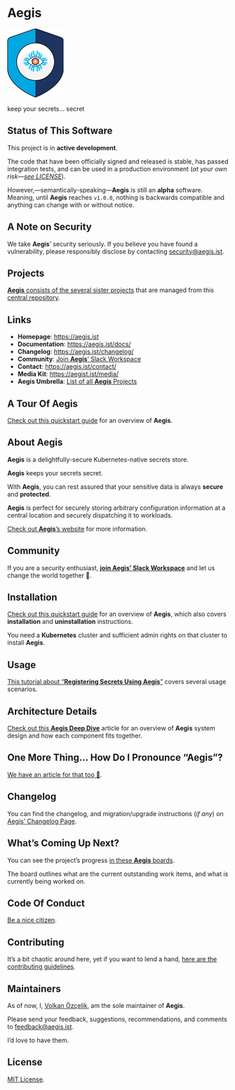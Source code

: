 # Aegis

![Aegis](assets/aegis-icon.png "Aegis")

keep your secrets… secret

[spire]: https://spiffe.io/ "SPIFFE: Secure Production Identity Framework for Everyone"

## Status of This Software

This project is in **active development**.

The code that have been officially signed and released is stable,
has passed integration tests, and can be used in a production 
environment (*at your own risk—[see LICENSE](LICENSE)*).

However,—semantically-speaking—**Aegis** is still an **alpha** software.
Meaning, until **Aegis** reaches `v1.0.0`, nothing is backwards compatible 
and anything can change with or without notice.

## A Note on Security

We take **Aegis**’ security seriously. If you believe you have found a vulnerability, 
please responsibly disclose by contacting [security@aegis.ist](mailto:security@aegis.ist).

## Projects 

[**Aegis** consists of the several sister projects][aegis-projects] that are
managed from this [central repository][aegis-repo].

## Links

* **Homepage**: <https://aegis.ist>
* **Documentation**: <https://aegis.ist/docs/>
* **Changelog**: <https://aegis.ist/changelog/>
* **Community**: [Join **Aegis**’ Slack Workspace][slack-invite]
* **Contact**: <https://aegis.ist/contact/>
* **Media Kit**: <https://aegist.ist/media/>
* **Aegis Umbrella**: [List of all **Aegis** Projects][aegis-projects]

[slack-invite]: https://join.slack.com/t/aegis-6n41813/shared_invite/zt-1myzqdi6t-jTvuRd1zDLbHX0gN8VkCqg "Join aegis.slack.com"

## A Tour Of Aegis

[Check out this quickstart guide][quickstart] for an overview of **Aegis**.

[quickstart]: https://aegis.ist/docs/

## About Aegis

**Aegis** is a delightfully-secure Kubernetes-native secrets store.

**Aegis** keeps your secrets secret. 

With **Aegis**, you can rest assured that your 
sensitive data is always **secure** and **protected**. 

**Aegis** is perfect for securely storing arbitrary configuration information at
a central location and securely dispatching it to workloads.

[Check out **Aegis**’s website][aegis-web] for more information.

[aegis-web]: https://aegis.ist/

[aegis-projects]: https://aegis.ist/docs/architecture/#projects
[aegis-repo]: https://github.com/zerotohero-dev/aegis

## Community

If you are a security enthusiast, [**join Aegis’ Slack Workspace**][slack-invite]
and let us change the world together 🤘.

## Installation

[Check out this quickstart guide][quickstart] for an overview of **Aegis**,
which also covers **installation** and **uninstallation** instructions.

[quickstart]: https://aegis.ist/docs/

You need a **Kubernetes** cluster and sufficient admin rights on that cluster to
install **Aegis**.

## Usage

[This tutorial about “**Registering Secrets Using Aegis**”][register] covers
several usage scenarios.

[register]: https://aegis.ist/docs/register/

## Architecture Details

[Check out this **Aegis Deep Dive**][deep-dive] article for an overview
of **Aegis** system design and how each component fits together.

[deep-dive]: https://aegis.ist/docs/architecture/

## One More Thing… How Do I Pronounce “Aegis”?

[We have an article for that too 🙂][pronounce].

[pronounce]: https://aegis.ist/docs/pronunciation/

## Changelog

You can find the changelog, and migration/upgrade instructions (*if any*)
on [Aegis’ Changelog Page](https://aegis.ist/changelog/).

## What’s Coming Up Next?

You can see the project’s progress [in these **Aegis** boards][mdp].

The board outlines what are the current outstanding work items, and what is
currently being worked on.

[mdp]: https://github.com/zerotohero-dev/aegis/projects?query=is%3Aopen

[todo-txt]: https://github.com/todotxt "todo.txt"

## Code Of Conduct

[Be a nice citizen](CODE_OF_CONDUCT.md).

## Contributing

It’s a bit chaotic around here, yet if you want to lend a hand,
[here are the contributing guidelines](CONTRIBUTING.md).

## Maintainers

As of now, I, [Volkan Özçelik][me], am the sole maintainer of **Aegis**.

[me]: https://github.com/v0lkan "Volkan Özçelik"

Please send your feedback, suggestions, recommendations, and comments to
[feedback@aegis.ist](mailto:feedback@aegis.ist). 

I’d love to have them.

## License

[MIT License](LICENSE).
